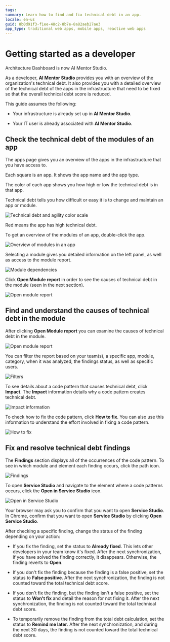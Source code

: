 ```yaml
---
tags: 
summary: Learn how to find and fix technical debt in an app.
locale: en-us
guid: 8b0d91f3-f1ee-48c2-8b7e-8a82aeb27ae3
app_type: traditional web apps, mobile apps, reactive web apps
---
```


# Getting started as a developer

<div class="info" markdown="1">

Architecture Dashboard is now AI Mentor Studio.

</div>

As a developer, **AI Mentor Studio** provides you with an overview of the organization's technical debt. It also provides you with a detailed overview of the technical debt of the apps in the infrastructure that need to be fixed so that the overall technical debt score is reduced.

This guide assumes the following:

* Your infrastructure is already set up in **AI Mentor Studio**.

* Your IT user is already associated with **AI Mentor Studio**.

## Check the technical debt of the modules of an app

The apps page gives you an overview of the apps in the infrastructure that you have access to.

Each square is an app. It shows the app name and the app type.

The color of each app shows you how high or low the technical debt is in that app.

Technical debt tells you how difficult or easy it is to change and maintain an app or module.

![Technical debt and agility color scale](images/use-debt-scale-ams.png)

Red means the app has high technical debt.

To get an overview of the modules of an app, double-click the app.  

![Overview of modules in an app](images/use-overview-app-ams.png)

Selecting a module gives you detailed information on the left panel, as well as access to the module report.

![Module dependencies](images/use-module-dependencies-ams.png)

Click **Open Module report** in order to see the causes of technical debt in the module (seen in the next section).

![Open module report](images/open-module-report-ams.png)

## Find and understand the causes of technical debt in the module

After clicking **Open Module report** you can examine the causes of technical debt in the module.

![Open module report](images/use-report-ams.png)

You can filter the report based on your team(s), a specific app, module, category, when it was analyzed, the findings status, as well as specific users.

![Filters](images/use-filters-ams.png)

To see details about a code pattern that causes technical debt, click **Impact**. The **Impact** information details why a code pattern creates technical debt.

![Impact information](images/use-report-impact-ams.png)

To check how to fix the code pattern, click **How to fix**. You can also use this information to understand the effort involved in fixing a code pattern.

![How to fix](images/use-report-fix-ams.png)

## Fix and resolve technical debt findings

The **Findings** section displays all of the occurrences of the code pattern. To see in which module and element each finding occurs, click the path icon.

![Findings](images/use-findings-ams.png)

To open **Service Studio** and navigate to the element where a code patterns occurs, click the **Open in Service Studio** icon.

![Open in Service Studio](images/use-finding-open-ams.png)

Your browser may ask you to confirm that you want to open **Service Studio**. In Chrome, confirm that you want to open **Service Studio** by clicking **Open Service Studio**.

After checking a specific finding, change the status of the finding depending on your action:

* If you fix the finding, set the status to **Already fixed**. This lets other developers in your team know it's fixed. After the next synchronization, if you have solved the finding correctly, it disappears. Otherwise, the finding reverts to **Open**.

* If you don't fix the finding because the finding is a false positive, set the status to **False positive**. After the next synchronization, the finding is not counted toward the total technical debt score.

* If you don't fix the finding, but the finding isn't a false positive, set the status to **Won't fix** and detail the reason for not fixing it. After the next synchronization, the finding is not counted toward the total technical debt score.

* To temporarily remove the finding from the total debt calculation, set the status to **Remind me later**. After the next synchronization, and during the next 30 days, the finding is not counted toward the total technical debt score.
